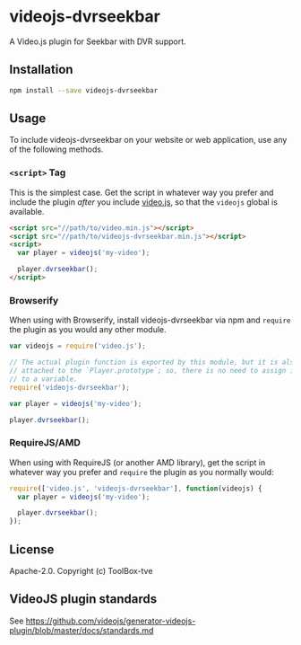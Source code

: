 # videojs-dvrseekbar

A Video.js plugin for Seekbar with DVR support.

## Installation

```sh
npm install --save videojs-dvrseekbar
```

## Usage

To include videojs-dvrseekbar on your website or web application, use any of the following methods.

### `<script>` Tag

This is the simplest case. Get the script in whatever way you prefer and include the plugin _after_ you include [video.js][videojs], so that the `videojs` global is available.

```html
<script src="//path/to/video.min.js"></script>
<script src="//path/to/videojs-dvrseekbar.min.js"></script>
<script>
  var player = videojs('my-video');

  player.dvrseekbar();
</script>
```

### Browserify

When using with Browserify, install videojs-dvrseekbar via npm and `require` the plugin as you would any other module.

```js
var videojs = require('video.js');

// The actual plugin function is exported by this module, but it is also
// attached to the `Player.prototype`; so, there is no need to assign it
// to a variable.
require('videojs-dvrseekbar');

var player = videojs('my-video');

player.dvrseekbar();
```

### RequireJS/AMD

When using with RequireJS (or another AMD library), get the script in whatever way you prefer and `require` the plugin as you normally would:

```js
require(['video.js', 'videojs-dvrseekbar'], function(videojs) {
  var player = videojs('my-video');

  player.dvrseekbar();
});
```

## License

Apache-2.0. Copyright (c) ToolBox-tve

## VideoJS plugin standards
See https://github.com/videojs/generator-videojs-plugin/blob/master/docs/standards.md

[videojs]: http://videojs.com/
